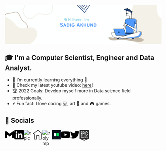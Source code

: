 <img align="top" src="https://github.com/sadigaxund/GeneralRepo/blob/main/icons/banner.png"></img>


## :mortar_board: I'm a Computer Scientist, Engineer and Data Analyst.
- 🌱 I’m currently learning everything 🤣
- 🔭 Check my latest youtube video: [here][vid]!
- :trophy: 2022 Goals: Develop myself more in Data science field professionally.
- ⚡ Fun fact: I love coding 💻, art :art: and :video_game: games.

## :speech_balloon: Socials

[<img align="left" alt="mail" width="30px" onmouseover="this.width='35px'" src="https://github.com/sadigaxund/GeneralRepo/blob/main/icons/gmail.svg" />][mail]
[<img align="left" alt="linkedin" width="30px" src="https://github.com/sadigaxund/GeneralRepo/blob/main/icons/linkedin.svg" />][linkedin]
[<img align="left" alt="epic" width="30px" src="https://github.com/sadigaxund/GeneralRepo/blob/main/icons/stackoverflow.ico" />][stackoverflow]
[<img align="left" alt="Portfolio" width="30px" src="https://github.com/sadigaxund/GeneralRepo/blob/main/icons/home.png" />][website]
[<img align="left" alt="eolymp" width="30px" src="https://github.com/sadigaxund/GeneralRepo/blob/main/icons/eolymp.ico" />][eolymp]
[<img align="left" alt="hackerrank" width="30px" src="https://github.com/sadigaxund/GeneralRepo/blob/main/icons/hackerrank.ico" />][hackerrank]
[<img align="left" alt="YouTube" width="30px" src="https://github.com/sadigaxund/GeneralRepo/blob/main/icons/youtube.svg" />][youtube]
[<img align="left" alt="twitter" width="30px" src="https://github.com/sadigaxund/GeneralRepo/blob/main/icons/twitter.svg" />][twitter]
[<img align="left" alt="epic" width="30px" src="https://github.com/sadigaxund/GeneralRepo/blob/main/icons/epic.svg" />][epic]
<br>


[website]: https://sakhund.netlify.app
[twitter]: https://twitter.com/sadigaxund
[youtube]: https://www.youtube.com/channel/UC2gQPeLhl99dIn_xDaWeVQA
[linkedin]: https://www.linkedin.com/in/sakhund
[mail]: mailto:sadigaxund@gmail.com?subject=Github
[license]: /LICENSE
[profile]: https://github.com/sadigaxund
[vid]: https://www.youtube.com/watch?v=Gdro5uM6_o8
[epic]: https://fortnitetracker.com/profile/all/Sakhund
[eolymp]: https://www.e-olymp.com/en/users/Sakhund4634
[hackerrank]: https://www.hackerrank.com/sakhund
[stackoverflow]: https://stackoverflow.com/users/13595120/sadig-akhund
